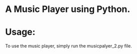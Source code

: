 # A Music Player using Python.

# Usage:
To use the music player, simply run the musicpalyer_2.py file.
